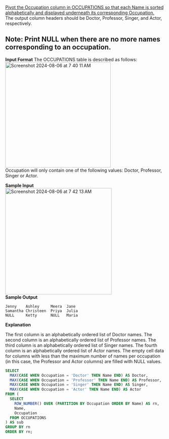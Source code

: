 [Pivot the Occupation column in OCCUPATIONS so that each Name is sorted alphabetically and displayed underneath its corresponding Occupation.](https://www.hackerrank.com/challenges/occupations/problem?isFullScreen=true)<br>
   The output column headers should be Doctor, Professor, Singer, and Actor, respectively.

Note: Print NULL when there are no more names corresponding to an occupation.
-------------------------------------------------------------------------------------------------------------------------------------------------------
**Input Format**
The OCCUPATIONS table is described as follows:<br>
<img width="333" alt="Screenshot 2024-08-06 at 7 40 11 AM" src="https://github.com/user-attachments/assets/09943705-8db7-46fb-be16-3b2d6d12ac98"><br>
Occupation will only contain one of the following values: Doctor, Professor, Singer or Actor.

**Sample Input**<br>
<img width="336" alt="Screenshot 2024-08-06 at 7 42 13 AM" src="https://github.com/user-attachments/assets/259d2a6e-6a09-4b53-8537-90519ca92593"><br>
**Sample Output**
```markup
Jenny    Ashley     Meera  Jane
Samantha Christeen  Priya  Julia
NULL     Ketty      NULL   Maria
```
**Explanation**

The first column is an alphabetically ordered list of Doctor names.
The second column is an alphabetically ordered list of Professor names.
The third column is an alphabetically ordered list of Singer names.
The fourth column is an alphabetically ordered list of Actor names.
The empty cell data for columns with less than the maximum number of names per occupation (in this case, the Professor and Actor columns) are filled with NULL values.

```sql
SELECT
  MAX(CASE WHEN Occupation = 'Doctor' THEN Name END) AS Doctor,
  MAX(CASE WHEN Occupation = 'Professor' THEN Name END) AS Professor,
  MAX(CASE WHEN Occupation = 'Singer' THEN Name END) AS Singer,
  MAX(CASE WHEN Occupation = 'Actor' THEN Name END) AS Actor
FROM (
  SELECT
    ROW_NUMBER() OVER (PARTITION BY Occupation ORDER BY Name) AS rn,
    Name,
    Occupation
  FROM OCCUPATIONS
) AS sub
GROUP BY rn
ORDER BY rn;
```
